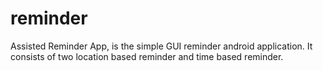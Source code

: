# reminder
Assisted Reminder App, is the simple GUI reminder android application. It consists of two location based reminder and time based reminder. 
